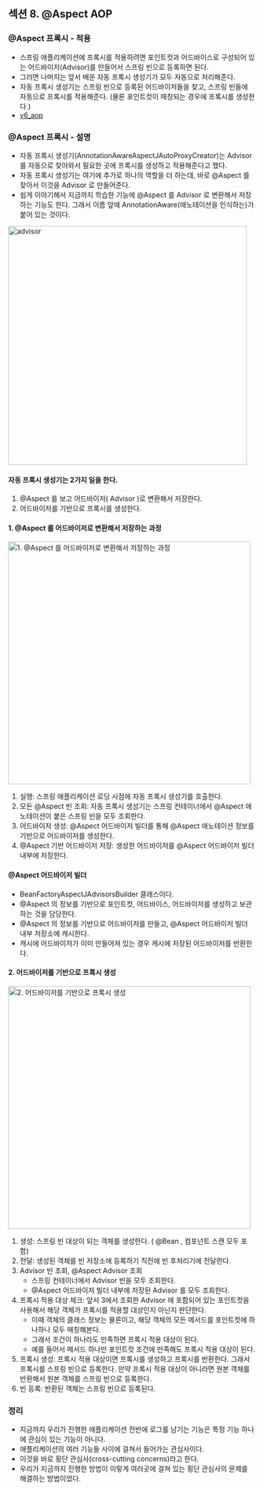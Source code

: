 ## 섹션 8. @Aspect AOP

### @Aspect 프록시 - 적용

- 스프링 애플리케이션에 프록시를 적용하려면 포인트컷과 어드바이스로 구성되어 있는 어드바이저(Advisor)를 만들어서 스프링 빈으로 등록하면 된다.
- 그러면 나머지는 앞서 배운 자동 프록시 생성기가 모두 자동으로 처리해준다.
- 자동 프록시 생성기는 스프링 빈으로 등록된 어드바이저들을 찾고, 스프링 빈들에 자동으로 프록시를 적용해준다. (물론 포인트컷이 매칭되는 경우에 프록시를 생성한다.)
- [v6_aop](https://github.com/spring-roadmap/spring-core-advanced-proxy/tree/main/src/main/java/hello/proxy/config/v6_aop)

### @Aspect 프록시 - 설명

- 자동 프록시 생성기(AnnotationAwareAspectJAutoProxyCreator)는 Advisor 를 자동으로 찾아와서 필요한 곳에 프록시를 생성하고 적용해준다고 했다.
- 자동 프록시 생성기는 여기에 추가로 하나의 역할을 더 하는데, 바로 @Aspect 를 찾아서 이것을 Advisor 로 만들어준다.
- 쉽게 이야기해서 지금까지 학습한 기능에 @Aspect 를 Advisor 로 변환해서 저장하는 기능도 한다. 그래서 이름 앞에 AnnotationAware(애노테이션을 인식하는)가 붙어 있는 것이다.

<img width="486" alt="advisor" src="https://user-images.githubusercontent.com/64997245/205940288-3feead67-6c70-4f25-a108-d97204bef25e.png">

#### 자동 프록시 생성기는 2가지 일을 한다.

1. @Aspect 를 보고 어드바이저( Advisor )로 변환해서 저장한다.
2. 어드바이저를 기반으로 프록시를 생성한다.

#### 1. @Aspect 를 어드바이저로 변환해서 저장하는 과정

<img width="494" alt="1. @Aspect 를 어드바이저로 변환해서 저장하는 과정" src="https://user-images.githubusercontent.com/64997245/205940532-3d137438-2756-4cae-90b7-b25b0115e62a.png">

1. 실행: 스프링 애플리케이션 로딩 시점에 자동 프록시 생성기를 호출한다.
2. 모든 @Aspect 빈 조회: 자동 프록시 생성기는 스프링 컨테이너에서 @Aspect 애노테이션이 붙은 스프링 빈을 모두 조회한다.
3. 어드바이저 생성: @Aspect 어드바이저 빌더를 통해 @Aspect 애노테이션 정보를 기반으로 어드바이저를 생성한다.
4. @Aspect 기반 어드바이저 저장: 생성한 어드바이저를 @Aspect 어드바이저 빌더 내부에 저장한다.

#### @Aspect 어드바이저 빌더

- BeanFactoryAspectJAdvisorsBuilder 클래스이다.
- @Aspect 의 정보를 기반으로 포인트컷, 어드바이스, 어드바이저를 생성하고 보관하는 것을 담당한다.
- @Aspect 의 정보를 기반으로 어드바이저를 만들고, @Aspect 어드바이저 빌더 내부 저장소에 캐시한다.
- 캐시에 어드바이저가 이미 만들어져 있는 경우 캐시에 저장된 어드바이저를 반환한다.

#### 2. 어드바이저를 기반으로 프록시 생성

<img width="494" alt="2. 어드바이저를 기반으로 프록시 생성" src="https://user-images.githubusercontent.com/64997245/205940985-7de94da1-60bf-4027-98b5-8297d456258a.png">

1. 생성: 스프링 빈 대상이 되는 객체를 생성한다. ( @Bean , 컴포넌트 스캔 모두 포함)
2. 전달: 생성된 객체를 빈 저장소에 등록하기 직전에 빈 후처리기에 전달한다.
3. Advisor 빈 조회, @Aspect Advisor 조회
    - 스프링 컨테이너에서 Advisor 빈을 모두 조회한다.
    - @Aspect 어드바이저 빌더 내부에 저장된 Advisor 를 모두 조회한다.
4. 프록시 적용 대상 체크: 앞서 3에서 조회한 Advisor 에 포함되어 있는 포인트컷을 사용해서 해당 객체가 프록시를 적용할 대상인지 아닌지 판단한다.
    - 이때 객체의 클래스 정보는 물론이고, 해당 객체의 모든 메서드를 포인트컷에 하나하나 모두 매칭해본다.
    - 그래서 조건이 하나라도 만족하면 프록시 적용 대상이 된다.
    - 예를 들어서 메서드 하나만 포인트컷 조건에 만족해도 프록시 적용 대상이 된다.
5. 프록시 생성: 프록시 적용 대상이면 프록시를 생성하고 프록시를 반환한다. 그래서 프록시를 스프링 빈으로 등록한다. 만약 프록시 적용 대상이 아니라면 원본 객체를 반환해서 원본 객체를 스프링 빈으로 등록한다.
6. 빈 등록: 반환된 객체는 스프링 빈으로 등록된다.

### 정리

- 지금까지 우리가 진행한 애플리케이션 전반에 로그를 남기는 기능은 특정 기능 하나에 관심이 있는 기능이 아니다.
- 애플리케이션의 여러 기능들 사이에 걸쳐서 들어가는 관심사이다.
- 이것을 바로 횡단 관심사(cross-cutting concerns)라고 한다.
- 우리가 지금까지 진행한 방법이 이렇게 여러곳에 걸쳐 있는 횡단 관심사의 문제를 해결하는 방법이었다.
